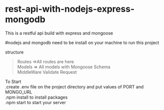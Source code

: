 # rest-api-with-nodejs-express-mongodb
This is a restful api build with express and mongoose

#nodejs and mongodb need to be install on your machine to run this project

structure
>Routes =>All routes are here<br>
>Models => All models with Mongoose Schema<br>
>MiddleWare Validate Request</br>

To Start<br> 
.create .env file on the project directory and put values of PORT and MONGO_URL<br>
.npm install to install packages<br>
.npm start to start your server<br>
